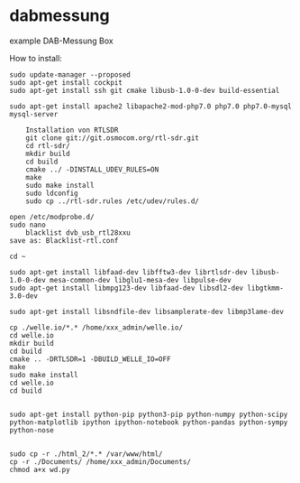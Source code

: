 # dabmessung
example DAB-Messung Box

How to install:

	sudo update-manager --proposed
	sudo apt-get install cockpit
	sudo apt-get install ssh git cmake libusb-1.0-0-dev build-essential

	sudo apt-get install apache2 libapache2-mod-php7.0 php7.0 php7.0-mysql mysql-server
	
		Installation von RTLSDR
		git clone git://git.osmocom.org/rtl-sdr.git
		cd rtl-sdr/
		mkdir build
		cd build
		cmake ../ -DINSTALL_UDEV_RULES=ON
		make
		sudo make install
		sudo ldconfig
		sudo cp ../rtl-sdr.rules /etc/udev/rules.d/
	
	open /etc/modprobe.d/
	sudo nano
		blacklist dvb_usb_rtl28xxu
	save as: Blacklist-rtl.conf

	cd ~
	
	sudo apt-get install libfaad-dev libfftw3-dev librtlsdr-dev libusb-1.0-0-dev mesa-common-dev libglu1-mesa-dev libpulse-dev
	sudo apt-get install libmpg123-dev libfaad-dev libsdl2-dev libgtkmm-3.0-dev
	
	sudo apt-get install libsndfile-dev libsamplerate-dev libmp3lame-dev
	
	cp ./welle.io/*.* /home/xxx_admin/welle.io/
	cd welle.io
	mkdir build
	cd build
	cmake .. -DRTLSDR=1 -DBUILD_WELLE_IO=OFF
	make
	sudo make install
	cd welle.io
	cd build


	sudo apt-get install python-pip python3-pip python-numpy python-scipy python-matplotlib ipython ipython-notebook python-pandas python-sympy python-nose

	
	sudo cp -r ./html_2/*.* /var/www/html/
	cp -r ./Documents/ /home/xxx_admin/Documents/
	chmod a+x wd.py
	
